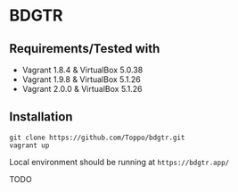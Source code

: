 # BDGTR


## Requirements/Tested with ##

* Vagrant 1.8.4 & VirtualBox 5.0.38
* Vagrant 1.9.8 & VirtualBox 5.1.26
* Vagrant 2.0.0 & VirtualBox 5.1.26

## Installation

```
git clone https://github.com/Toppo/bdgtr.git
vagrant up
```
Local environment should be running at `https://bdgtr.app/`

TODO
